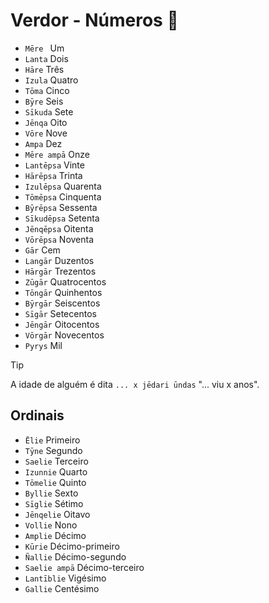 # Verdor - Números 🌱

-   `Mēre ` Um
-   `Lanta` Dois
-   `Hāre` Três
-   `Izula` Quatro
-   `Tōma` Cinco
-   `Bȳre` Seis
-   `Sīkuda` Sete
-   `Jēnqa` Oito
-   `Vōre` Nove
-   `Ampa` Dez
-   `Mēre ampā` Onze
-   `Lantēpsa` Vinte
-   `Hārēpsa` Trinta
-   `Izulēpsa` Quarenta
-   `Tōmēpsa` Cinquenta
-   `Bȳrēpsa` Sessenta
-   `Sīkudēpsa` Setenta
-   `Jēnqēpsa` Oitenta
-   `Vōrēpsa` Noventa
-   `Gār` Cem
-   `Langār` Duzentos
-   `Hārgār` Trezentos
-   `Zūgār` Quatrocentos
-   `Tōngār` Quinhentos
-   `Bȳrgār` Seiscentos
-   `Sīgār` Setecentos
-   `Jēngār` Oitocentos
-   `Vōrgār` Novecentos
-   `Pyrys` Mil

> [!TIP]
> A idade de alguém é dita `... x jēdari ūndas` "... viu x anos".

## Ordinais

-   `Ēlie` Primeiro
-   `Tȳne` Segundo
-   `Saelie` Terceiro
-   `Izunnie` Quarto
-   `Tōmelie` Quinto
-   `Byllie` Sexto
-   `Sīglie` Sétimo
-   `Jēnqelie` Oitavo
-   `Vollie` Nono
-   `Amplie` Décimo
-   `Kūrie` Décimo-primeiro
-   `Ñallie` Décimo-segundo
-   `Saelie ampā` Décimo-terceiro
-   `Lantīblie` Vigésimo
-   `Gallie` Centésimo
